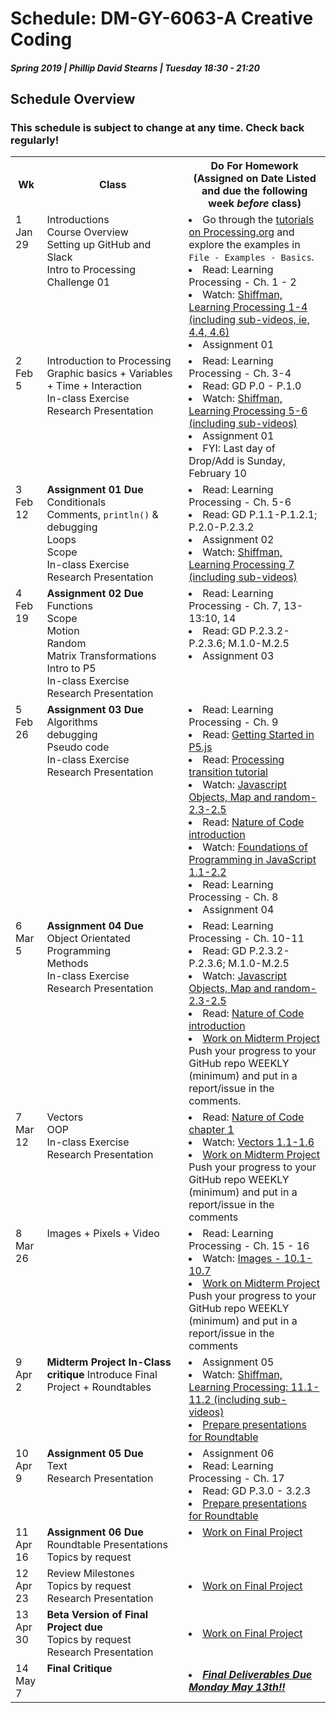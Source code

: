 # Schedule: DM-GY-6063-A Creative Coding
##### Spring 2019 | Phillip David Stearns | Tuesday 18:30 - 21:20 

## Schedule Overview
### This schedule is subject to change at any time. Check back regularly!
<!--
# Schedule: DM-GY-6063-A Creative Coding
##### Spring 2019 | Phillip David Stearns | Tuesday 18:30 - 21:20 

## Schedule Overview
### This schedule is subject to change at any time. Check back regularly!
-->

<table>
<tr>
<th width="10%">
Wk
</th> 
<th width="45%">
Class
</th> 
<th width="45%">
Do For Homework<br>
(Assigned on Date Listed and due the following week <em>before</em> class)
</th>
</tr>

<tr>
<td valign="top">
1<br>
Jan 29
</td>
<td valign="top">
Introductions<br>
Course Overview<br>
Setting up GitHub and Slack<br>
Intro to Processing<br>
Challenge 01
</td>
<td valign = "top">
 <li>Go through the <a href="https://processing.org/tutorials/">tutorials on Processing.org</a> and explore the examples in <code>File - Examples - Basics</code>.</li>
<li>Read: Learning Processing - Ch. 1 - 2</li>
<li>Watch: <a href="https://www.youtube.com/user/shiffman/playlists?view=50&sort=dd&shelf_id=2">Shiffman, Learning Processing 1-4 (including sub-videos, ie, 4.4, 4.6)</a></li>
<li>Assignment 01</li>
</td>
</tr>

<tr>
<td valign="top">
2<br>
Feb 5
</td>
<td valign="top">
Introduction to Processing<br>
Graphic basics + Variables + Time + Interaction<br>
In-class Exercise<br>
Research Presentation<br>
</td>
<td valign = "top">
<li>Read: Learning Processing - Ch. 3-4</li>
<li>Read: GD P.0 - P.1.0</li>
<li>Watch:  <a href="https://www.youtube.com/user/shiffman/playlists?view=50&sort=dd&shelf_id=2">Shiffman, Learning Processing 5-6 (including sub-videos)</a></li>
<li><a href = "assignment_01.md"></a>Assignment 01</li>
<li> FYI: Last day of Drop/Add is Sunday, February 10</li>
</td>
</tr>

<tr>
<td valign="top">
3<br>
Feb 12
</td>
<td valign="top">
<strong>Assignment 01 Due</strong><br>
Conditionals<br>
Comments, <code>println()</code> & debugging<br>
Loops<br>
Scope<br>
In-class Exercise<br>
Research Presentation<br>
</td>
<td valign = "top">
<li>Read: Learning Processing - Ch. 5-6 </li>
<li>Read: GD P.1.1-P.1.2.1; P.2.0-P.2.3.2 </li>
<li><a href = "assignment_02.md"></a>Assignment 02</li>
<li> Watch: <a href="https://www.youtube.com/user/shiffman/playlists?view=50&sort=dd&shelf_id=2">Shiffman, Learning Processing 7 (including sub-videos)</a></li>
</td>
</tr>

<tr>
<td valign="top">
4<br>
Feb 19
</td>
<td valign="top">
<strong>Assignment 02 Due</strong><br>
Functions<br>
Scope<br>
Motion<br>
Random<br>
Matrix Transformations<br>
Intro to P5<br>
In-class Exercise<br>
Research Presentation<br>
</td>
<td valign = "top">
<li>Read: Learning Processing - Ch. 7, 13-13:10, 14 </li>
<li>Read: GD P.2.3.2-P.2.3.6; M.1.0-M.2.5 </li>
<li><a href = "assignment_03.md"></a>Assignment 03</li>
</td>
</tr>

<tr>
<td valign="top">
5<br>
Feb 26
</td>
<td valign="top">
<strong> Assignment 03 Due</strong><br>
Algorithms<br>
debugging<br>
Pseudo code<br>
In-class Exercise<br>
Research Presentation<br>
</td>
<td valign="top">
<li>Read: Learning Processing - Ch. 9</li>
<li>Read: <a href = "https://p5js.org/get-started/">Getting Started in P5.js</a></li>
  <li>Read: <a href = "https://github.com/processing/p5.js/wiki/Processing-transition"> Processing transition tutorial </a> </li>
  <li>Watch: <a href="https://www.youtube.com/playlist?list=PLRqwX-V7Uu6Zy51Q-x9tMWIv9cueOFTFA"> Javascript Objects, Map and random- 2.3-2.5</a></li>
<li>Read: <a href = "https://natureofcode.com/book/introduction/"> Nature of Code introduction </a> </li>
  <li>Watch: <a href="https://www.youtube.com/playlist?list=PLRqwX-V7Uu6Zy51Q-x9tMWIv9cueOFTFA"> Foundations of Programming in JavaScript 1.1-2.2</a></li>
  <li>Read: Learning Processing - Ch. 8 </li>
  <li><a href = "assignment_04.md"></a>Assignment 04</li>
  </td>
</tr>

<tr>
<td valign="top">
6<br>
Mar 5
</td>
<td valign="top">
<strong>Assignment 04 Due</strong><br>
Object Orientated Programming<br>
Methods<br>
In-class Exercise<br>
Research Presentation
</td>
<td valign = "top">
<li>Read: Learning Processing - Ch. 10-11</li>
<li>Read: GD P.2.3.2-P.2.3.6; M.1.0-M.2.5</li>
<li> Watch: <a href="https://www.youtube.com/playlist?list=PLRqwX-V7Uu6Zy51Q-x9tMWIv9cueOFTFA">Javascript Objects, Map and random- 2.3-2.5</a></li>
<li>Read: <a href = "https://natureofcode.com/book/introduction/">Nature of Code introduction</a></li>
<li>
<a href = "midterm_project_01.md"> Work on Midterm Project </a><br>
 Push your progress to your GitHub repo WEEKLY (minimum) and put in a report/issue in the comments.
 </li>
</td>
</tr>

<tr>
<td valign="top">
7<br>
Mar 12
</td>
<td valign="top">
Vectors<br>
OOP<br>
In-class Exercise<br>
Research Presentation
</td>
<td valign = "top">
<li>Read: <a href = "https://natureofcode.com/book/chapter-1-vectors/">Nature of Code chapter 1</a></li>
<li> Watch: <a href = "https://vimeo.com/channels/natureofcode/page:1">Vectors 1.1-1.6</a></li>
<li>
<a href = "midterm_project_01.md"> Work on Midterm Project </a><br>
 Push your progress to your GitHub repo WEEKLY (minimum) and put in a report/issue in the comments
 </li>
</td>
</tr>

<tr>
<td valign="top">
8<br>
Mar 26
</td>
<td valign="top">
Images + Pixels + Video
</td>
<td valign = "top">
<li>Read: Learning Processing - Ch. 15 - 16 </li>
<li>Watch: <a href = "https://www.youtube.com/watch?v=-f0WEitGmiw&list=PLRqwX-V7Uu6YB9x6f23CBftiyx0u_5sO9">Images - 10.1-10.7</a></li>
<li>
<a href = "midterm_project_01.md"> Work on Midterm Project </a><br>
 Push your progress to your GitHub repo WEEKLY (minimum) and put in a report/issue in the comments
 </li>
</td>
</tr>


<tr>
<td valign="top">
9<br>
Apr 2
</td> 
<td valign="top"> <strong>Midterm Project In-Class critique </strong> Introduce Final Project + Roundtables</td>
<td valign = "top">
<li><a href = "assignment_05.md"></a>Assignment 05</li>
<li> Watch: <a href="https://www.youtube.com/user/shiffman/playlists?view=50&sort=dd&shelf_id=2">Shiffman, Learning Processing: 11.1-11.2 (including sub-videos)</a></li>
<li><a href = "RoundTable.md">Prepare presentations for Roundtable</a></li>
</td>
</tr>

<tr>
<td valign="top">
10<br>
Apr 9
</td>
<td valign="top">
<strong>Assignment 05 Due</strong><br>
Text<br>
Research Presentation<br>
</td>
<td valign = "top">
<li><a href = "assignment_06.md"></a>Assignment 06</li>
<li>Read: Learning Processing - Ch. 17</li>
<li>Read: GD P.3.0 - 3.2.3</li>
<li><a href = "RoundTable.md">Prepare presentations for Roundtable</a></li>
</td>
</tr>

<tr>
<td valign="top">
11<br>
Apr 16
</td>
<td valign="top">
<strong>Assignment 06 Due</strong><br>
Roundtable Presentations<br>
Topics by request
</td>
<td valign = "top">
<li><a href = "Final_Project.md">Work on Final Project</a></li>
</td>
</tr>

<tr>
<td valign="top">
12<br>
Apr 23
</td>
<td valign = "top">
Review Milestones <br>
Topics by request<br>
Research Presentation
</td>
<td>
<li> <a href = "Final_Project.md">Work on Final Project</a></li>
</td>
</tr>

<tr>
<td valign="top">
13<br>
Apr 30
</td>
<td valign = "top">
<strong> Beta Version of Final Project due</strong><br>
Topics by request<br>
Research Presentation
</td>
<td>
<li> <a href = "Final_Project.md">Work on Final Project </a></li>
</td>
</tr>

<tr>
<td valign="top">
14<br>
May 7
</td>
<td valign = "top">
<strong>Final Critique</strong><br>
</td>
<td>
<li><strong><em><a href = "Final_Deliverables.md">Final Deliverables Due Monday May 13th!!</a></em></strong></li>
</td>
</tr>
</table>


